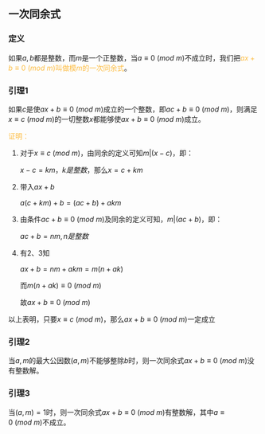 ## 一次同余式

### 定义

如果$a,b$都是整数，而$m$是一个正整数，当$a≡0\ (mod\ m)$不成立时，我们把<font color="#FDBC40">$ax+b≡0\ (mod\ m)$叫做模$m$的一次同余式</font>。

### 引理1

如果$c$是使$ax+b≡0\ (mod\ m)$成立的一个整数，即$ac+b≡0\ (mod\ m)$，则满足$x≡c\ (mod\ m)$的一切整数$x$都能够使$ax+b≡0\ (mod\ m)$成立。

<font color="#FDBC40">证明：</font>

1. 对于$x≡c\ (mod\ m)$，由同余的定义可知$m|(x-c)$，即：

   $x-c=km，k是整数$，那么$x=c+km$

2. 带入$ax+b$

   $a(c+km)+b=(ac+b)+akm$​

3. 由条件$ac+b≡0\ (mod\ m)$及同余的定义可知，$m|(ac+b)$，即：

   $ac+b=nm,n是整数$

4. 有2、3知

   $ax+b=nm+akm=m(n+ak)$

   而$m(n+ak)≡0\ (mod\ m)$

   故$ax+b≡0\ (mod\ m)$

以上表明，只要$x≡c\ (mod\ m)$，那么$ax+b≡0\ (mod\ m)$一定成立



### 引理2

当$a,m$的最大公因数$(a,m)$不能够整除$b$时，则一次同余式$ax+b≡0\ (mod\ m)$没有整数解。



### 引理3

当$(a,m)=1$时，则一次同余式$ax+b≡0\ (mod\ m)$有整数解，其中$a≡0\ (mod\ m)$不成立。